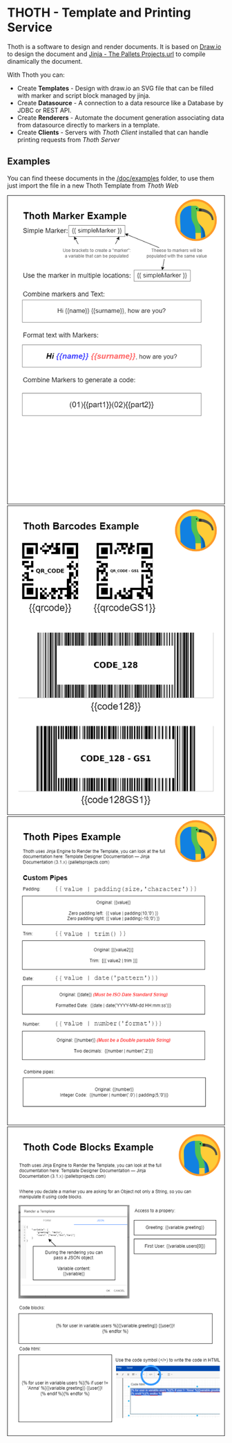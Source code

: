 # THOTH - Template and Printing Service

Thoth is a software to design and render documents. 
It is based on [Draw.io](https://www.drawio.com/) to design the document and [Jinja - The Pallets Projects.url](https://palletsprojects.com/p/jinja/) to compile dinamically the document.

With Thoth you can:
* Create **Templates** - Design with draw.io an SVG file that can be filled with marker and script block managed by jinja.
* Create **Datasource** - A connection to a data resource like a Database by JDBC or REST API.
* Create **Renderers**  - Automate the document generation associating data from datasource directly to markers in a template.
* Create **Clients** - Servers with *Thoth Client* installed that can handle printing requests from *Thoth Server*

## Examples
You can find theese documents in the [/doc/examples](doc/examples) folder, to use them just import the file in a new Thoth Template from *Thoth Web*

![marker.png](doc%2Fexamples%2Fmarker.png)
![barcodes.png](doc%2Fexamples%2Fbarcodes.png)
![pipes.png](doc%2Fexamples%2Fpipes.png)
![code.png](doc%2Fexamples%2Fcode.png)

